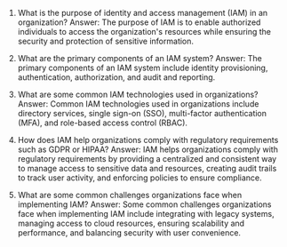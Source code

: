 1. What is the purpose of identity and access management (IAM) in an organization?
Answer: The purpose of IAM is to enable authorized individuals to access the organization's resources while ensuring the security and protection of sensitive information.

2. What are the primary components of an IAM system?
Answer: The primary components of an IAM system include identity provisioning, authentication, authorization, and audit and reporting.

3. What are some common IAM technologies used in organizations?
Answer: Common IAM technologies used in organizations include directory services, single sign-on (SSO), multi-factor authentication (MFA), and role-based access control (RBAC).

4. How does IAM help organizations comply with regulatory requirements such as GDPR or HIPAA?
Answer: IAM helps organizations comply with regulatory requirements by providing a centralized and consistent way to manage access to sensitive data and resources, creating audit trails to track user activity, and enforcing policies to ensure compliance.

5. What are some common challenges organizations face when implementing IAM?
Answer: Some common challenges organizations face when implementing IAM include integrating with legacy systems, managing access to cloud resources, ensuring scalability and performance, and balancing security with user convenience.